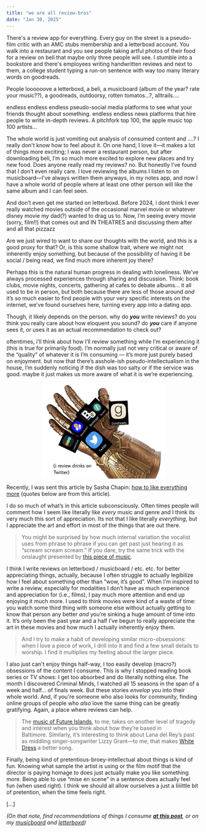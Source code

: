 ```yaml
---
title: "we are all review-bros"
date: "Jan 30, 2025" 
---
```


There's a review app for everything. Every guy on the street is a pseudo-film critic with an AMC stubs membership and a letterboxd account. You walk into a restaurant and you see people taking artful photos of their food for a review on beli that maybe only three people will see. I stumble into a bookstore and there's employees writing handwritten reviews and next to them, a college student typing a run-on sentence with way too many literary words on goodreads.

People loooooove a letterboxd, a beli, a musicboard (album of the year? rate your music??), a goodreads, outdoorsy, rotten tomatos…?, alltrails….

endless endless endless pseudo-social media platforms to see what your friends thought about something. endless endless news platforms that hire people to write in-depth reviews. A pitchfork top 100, the apple music top 100 artists... 

The whole world is just vomiting out analysis of consumed content and ....? I really don't know how to feel about it. On one hand, I love it—it makes a lot of things more exciting; I was never a restaurant person, but after downloading beli, I’m so much more excited to explore new places and try new food. Does anyone really read my reviews? no. But honestly I’ve found that I don’t even really care. I love reviewing the albums I listen to on musicboard—I’ve always written them anyways, in my notes app, and now I have a whole world of people where at least one other person will like the same album and I can feel seen. 

And don’t even get me started on letterboxd. Before 2024, i dont think I ever really watched movies outside of the occasional marvel movie or whatever disney movie my dad(?) wanted to drag us to. Now, I’m seeing every movie (sorry, film!!) that comes out and IN THEATRES and discussing them after and all that pizzazz 

Are we just wired to want to share our thoughts with the world, and this is a good proxy for that? Or, is this some shallow trait, where we might not inherently enjoy something, but because of the possibility of having it be social / being read, we find much more inherent joy there? 

Perhaps this is the natural human progress in dealing with loneliness. We’ve always processed experiences through sharing and discussion. Think: book clubs, movie nights, concerts, gathering at cafes to debate albums… it all used to be in person, but both because there are less of those around *and* it’s so much easier to find people with your very specific interests on the internet, we’ve found ourselves here, turning every app into a dating app.  

Though, it likely depends on the person. why do ***you*** write reviews? do you think you really care about how eloquent you sound? do ***you*** care if anyone sees it, or uses it as an actual recommendation to check out? 

oftentimes, i’ll think about how I’ll review something while I’m experiencing it (this is true for primarily food). I’m normally just not very critical or aware of the “quality” of whatever it is I’m consuming — it’s more just purely based on enjoyment. but now that there’s asshole-ish pseudo-intellectualism in the house, I’m suddenly noticing if the dish was too salty or if the service was good. maybe it just makes us more aware of what it is we’re experiencing. 

<div style="text-align: center; align-items: center, margin-top: 10px; margin-bottom: 10px; height: 250px;">
	<img src="https://github.com/ClaireBookworm/claire-website/blob/main/public/files/gauntlet.png?raw=true" alt="gauntlet" style="height: 100%;">
</div>

Recently, I was sent this article by Sasha Chapin: [how to like everything more](https://sashachapin.substack.com/p/how-to-like-everything-more) (quotes below are from this article).

I do so much of what’s in this article subconsciously. Often times people will comment how I seem like literally like *every* music and genre and I think its very much this sort of appreciation. Its not that I like literally *everything*, but I appreciate the art and effort in most of the things that are out there. 

> You might be surprised by how much internal variation the vocalist uses from phrase to phrase if you can get past just hearing it as “scream scream scream.” If you dare, try the same trick with the onslaught presented by [this piece of music](https://open.spotify.com/track/4cizO9j38ZtvKe3CAcBr8p?si=0d259b4242e64960).

I think I write reviews on letterboxd / musicboard / etc. etc. for better appreciating things, actually, because I often struggle to actually legibilize how I feel about something other than “wow, it’s good”. When I’m inspired to write a review, especially for modalities I don’t have as much experience and appreciation for (i.e., films), I pay much more attention and end up enjoying it much more. I used to think movies were kind of a waste of time: you watch some third thing with someone else without actually getting to know that person any better *and* you’re sinking a huge amount of time into it. It’s only been the past year and a half I’ve begun to really appreciate the art in these movies and how much I actually inherently enjoy them. 

> And I try to make a habit of developing similar micro-obsessions: when I love a piece of work, I drill into it and find a few small details to worship. I find it multiplies my feeling about the larger piece.

I also just can't enjoy things half-way, I too easily develop (macro?) obsessions of the content I consume. This is why I stopped reading book series or TV shows: I get too absorbed and do literally nothing else. The month I discovered Criminal Minds, I watched all 15 seasons in the span of a week and half... of finals week. But these stories *envelop* you into their whole world. And, if you're someone who also looks for community, finding online groups of people who *also* love the same thing can be greatly gratifying. Again, a place where reviews can help. 

> The [music of Future Islands](https://open.spotify.com/track/522YBf6WqBwJVAe7oHLymu?si=87dde737a831478b), to me, takes on another level of tragedy and interest when you think about how they’re based in Baltimore. Similarly, it’s interesting to think about Lana del Rey’s past as middling singer-songwriter Lizzy Grant—to me, that makes [White Dress](https://open.spotify.com/track/4Hl9rOqYomojCmxYfr25im?si=029d2838744b49a2) a better song.

Finally, being kind of pretentious-broey-intellectual about things is kind of fun. Knowing what sample the artist is using or the film motif that the director is paying homage to does just actually make you like something more. Being able to use “mise en scene” in a sentence does actually feel fun (when used right). I think we should all allow ourselves a just a liiiittle bit of pretention, when the time feels right.

[...]

*(On that note, find recommendations of things I consume **[at this post](https://www.clairebookworm.com/notes/recs)**, or on my [musicboard](https://musicboard.app/clairebookworm) and [letterboxd](https://letterboxd.com/clairebookworm/))*